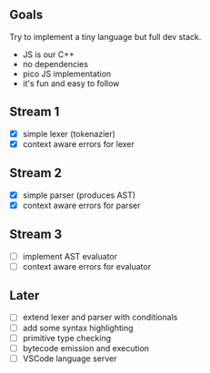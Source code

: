 ## Goals

Try to implement a tiny language but full dev stack.

- JS is our C++
- no dependencies
- pico JS implementation
- it's fun and easy to follow

## Stream 1

- [x] simple lexer (tokenazier)
- [x] context aware errors for lexer

## Stream 2

- [x] simple parser (produces AST)
- [x] context aware errors for parser

## Stream 3

- [ ] implement AST evaluator
- [ ] context aware errors for evaluator

## Later

- [ ] extend lexer and parser with conditionals
- [ ] add some syntax highlighting
- [ ] primitive type checking
- [ ] bytecode emission and execution
- [ ] VSCode language server
